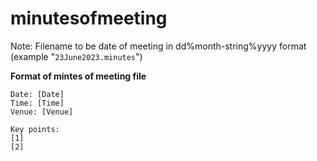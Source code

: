 # minutesofmeeting


Note: Filename to be date of meeting in dd%month-string%yyyy format (example "`23June2023.minutes`")

**Format of mintes of meeting file**
```
Date: [Date]
Time: [Time]
Venue: [Venue]

Key points:
[1]
[2]
```
